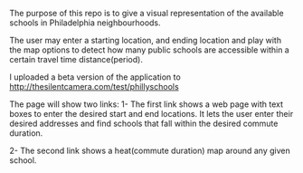 The purpose of this repo is to give a visual representation of the available schools in Philadelphia neighbourhoods.

The user may enter a starting location, and ending location and play with the map options to detect how many public schools are accessible within a certain travel time distance(period).

I uploaded a beta version of the application to http://thesilentcamera.com/test/phillyschools

The page will show two links:
1- The first link shows a web page with text boxes to enter the desired start and end locations. It lets the user enter their desired addresses
and find schools that fall within the desired commute duration.

2- The second link shows a heat(commute duration) map around any given school.
